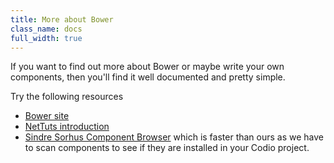 ```yaml
---
title: More about Bower
class_name: docs
full_width: true
---
```


If you want to find out more about Bower or maybe write your own components, then you'll find it well documented and pretty simple.

Try the following resources

- [Bower site](http://bower.io)
- [NetTuts introduction](http://net.tutsplus.com/tutorials/tools-and-tips/meet-bower-a-package-manager-for-the-web/)
- [Sindre Sorhus Component Browser](http://sindresorhus.com/bower-components/) which is faster than ours as we have to scan components to see if they are installed in your Codio project.

